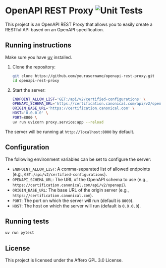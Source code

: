 # OpenAPI REST Proxy ![Unit Tests](https://github.com/canonical/openapi-rest-proxy/actions/workflows/unit_test.yml/badge.svg)

This project is an OpenAPI REST Proxy that allows you to easily create a RESTful API based on an OpenAPI specification.

## Running instructions

Make sure you have [uv](https://docs.astral.sh/uv/) installed.

1. Clone the repository:

   ```sh
   git clone https://github.com/yourusername/openapi-rest-proxy.git
   cd openapi-rest-proxy
   ```

2. Start the server:

   ```sh
   ENDPOINT_ALLOW_LIST='GET:/api/v2/certified-configurations' \
   OPENAPI_SCHEMA_URL='https://certification.canonical.com/api/v2/openapi' \
   ORIGIN_BASE_URL='https://certification.canonical.com' \
   HOST='0.0.0.0' \
   PORT=8000 \
   uv run uvicorn proxy.service:app --reload
   ```

The server will be running at `http://localhost:8000` by default.

## Configuration

The following environment variables can be set to configure the server:

- `ENDPOINT_ALLOW_LIST`: A comma-separated list of allowed endpoints (e.g., `GET:/api/v2/certified-configurations`).
- `OPENAPI_SCHEMA_URL`: The URL of the OpenAPI schema to use (e.g., `https://certification.canonical.com/api/v2/openapi`).
- `ORIGIN_BASE_URL`: The base URL of the origin server (e.g., `https://certification.canonical.com`).
- `PORT`: The port on which the server will run (default is `8000`).
- `HOST`: The host on which the server will run (default is `0.0.0.0`).

## Running tests

```sh
uv run pytest
```

## License

This project is licensed under the Affero GPL 3.0 License.
